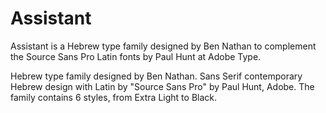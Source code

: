 # Assistant

Assistant is a Hebrew type family designed by Ben Nathan to complement the Source Sans Pro Latin fonts by Paul Hunt at Adobe Type.

Hebrew type family designed by Ben Nathan.
Sans Serif contemporary Hebrew design with Latin by "Source Sans Pro" by Paul Hunt, Adobe.
The family contains 6 styles, from Extra Light to Black.